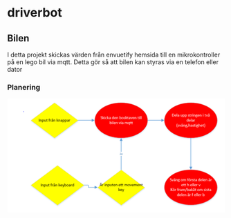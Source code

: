 # driverbot



## Bilen

I detta projekt skickas värden från envuetify hemsida till en mikrokontroller på en lego bil via mqtt. Detta gör så att bilen kan styras via en telefon eller dator

### Planering

![alt text](https://github.com/abbindustrigymnasium/driverbot-abbjondam/blob/master/Projekt/Bilder/Capture.PNG?raw=true)
